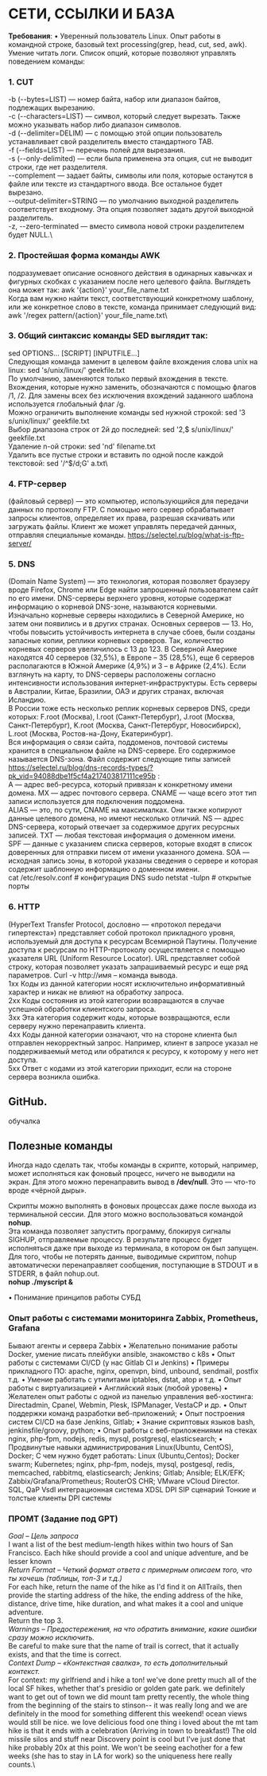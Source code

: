 # СЕТИ, ССЫЛКИ И БАЗА 
**Требования**:
•	Уверенный пользователь Linux. Опыт работы в командной строке, базовый text processing(grep, head, cut, sed, awk). Умение читать логи. Список опций, которые позволяют управлять поведением команды:

### 1. CUT
-b (--bytes=LIST) — номер байта, набор или диапазон байтов, подлежащих вырезанию.\
-c (--characters=LIST) — символ, который следует вырезать. Также можно указывать набор либо диапазон символов.\
-d (--delimiter=DELIM) — с помощью этой опции пользователь устанавливает свой разделитель вместо стандартного TAB.\
-f (--fields=LIST) — перечень полей для вырезания.\
-s (--only-delimited) — если была применена эта опция, cut не выводит строки, где нет разделителя.\
--complement — задает байты, символы или поля, которые останутся в файле или тексте из стандартного ввода. Все остальное будет вырезано.\
--output-delimiter=STRING — по умолчанию выходной разделитель соответствует входному. Эта опция позволяет задать другой выходной разделитель.\
-z, --zero-terminated — вместо символа новой строки разделителем будет NULL.\

### 2. Простейшая форма команды AWK 
подразумевает описание основного действия в одинарных кавычках и фигурных скобках с указанием после него целевого файла. Выглядеть она может так:
awk '{action}' your_file_name.txt\
Когда вам нужно найти текст, соответствующий конкретному шаблону, или же конкретное слово в тексте, команда принимает следующий вид:
awk '/regex pattern/{action}' your_file_name.txt\

### 3. Общий синтаксис команды SED выглядит так:
sed OPTIONS... [SCRIPT] [INPUTFILE...]\
Следующая команда заменит в целевом файле вхождения слова unix на linux:
sed 's/unix/linux/' geekfile.txt\
По умолчанию, заменяются только первый вхождения в тексте.\
Вхождения, которые нужно заменить, обозначаются с помощью флагов /1, /2. Для замены всех без исключения вхождений заданного шаблона используется глобальный флаг /g.\
Можно ограничить выполнение команды sed нужной строкой: sed '3 s/unix/linux/' geekfile.txt\
Выбор диапазона строк от 2й до последней: sed '2,$ s/unix/linux/' geekfile.txt\
Удаление n-ой строки: sed 'nd' filename.txt\
Удалить все пустые строки и вставить по одной после каждой текстовой:
sed '/^$/d;G' a.txt\

### 4. FTP-сервер 
(файловый сервер) — это компьютер, использующийся для передачи данных по протоколу FTP. С помощью него сервер обрабатывает запросы клиентов, определяет их права, разрешая скачивать или загружать файлы. Клиент же может управлять передачей данных, отправляя специальные команды. https://selectel.ru/blog/what-is-ftp-server/

### 5. DNS 
(Domain Name System) — это технология, которая позволяет браузеру вроде Firefox, Chrome или Edge найти запрошенный пользователем сайт по его имени. DNS-серверы верхнего уровня, которые содержат информацию о корневой DNS-зоне, называются корневыми. Изначально корневые серверы находились в Северной Америке, но затем они появились и в других странах. Основных серверов — 13. Но, чтобы повысить устойчивость интернета в случае сбоев, были созданы запасные копии, реплики корневых серверов. Так, количество корневых серверов увеличилось с 13 до 123. В Северной Америке находятся 40 серверов (32,5%), в Европе – 35 (28,5%), еще 6 серверов располагаются в Южной Америке (4,9%) и 3 – в Африке (2,4%). Если взглянуть на карту, то DNS-серверы расположены согласно интенсивности использования интернет-инфраструктуры. Есть серверы в Австралии, Китае, Бразилии, ОАЭ и других странах, включая Исландию.\
В России тоже есть несколько реплик корневых серверов DNS, среди которых:
F.root (Москва), I.root (Санкт-Петербург), J.root (Москва, Санкт-Петербург), K.root (Москва, Санкт-Петербург, Новосибирск), L.root (Москва, Ростов-на-Дону, Екатеринбург).\
Вся информация о связи сайта, поддоменов, почтовой системы хранится в специальном файле на DNS-сервере. Его содержимое называется DNS-зона. Файл содержит следующие типы записей https://selectel.ru/blog/dns-records-types/?pk_vid=94088dbe1f5cf4a217403817111ce95b :\
А — адрес веб-ресурса, который привязан к конкретному имени домена.
MX — адрес почтового сервера.
CNAME — чаще всего этот тип записи используется для подключения поддомена.\
ALIAS — это, по сути, CNAME на максималках. Они также копируют данные целевого домена, но имеют несколько отличий.
NS — адрес DNS-сервера, который отвечает за содержимое других ресурсных записей.
TXT — любая текстовая информация о доменном имени.\
SPF — данные с указанием списка серверов, которые входят в список доверенных для отправки писем от имени указанного домена.
SOA — исходная запись зоны, в которой указаны сведения о сервере и которая содержит шаблонную информацию о доменном имени.\
cat /etc/resolv.conf # конфигурация DNS 
 sudo netstat -tulpn # открытые порты

### 6. HTTP 
(HyperText Transfer Protocol, дословно — «протокол передачи гипертекста») представляет собой протокол прикладного уровня, используемый для доступа к ресурсам Всемирной Паутины. 
Получение доступа к ресурсам по HTTP-протоколу осуществляется с помощью указателя URL (Uniform Resource Locator). URL представляет собой строку, которая позволяет указать запрашиваемый ресурс и еще ряд параметров.
Curl -v http://имя – команда вывода.\
1xx	Коды из данной категории носят исключительно информативный характер и никак не влияют на обработку запроса.                                                                                                
2xx	Коды состояния из этой категории возвращаются в случае успешной обработки клиентского запроса.                                                                                                             
3xx	Эта категория содержит коды, которые возвращаются, если серверу нужно перенаправить клиента.                                                                                                               
4xx	Коды данной категории означают, что на стороне клиента был отправлен некорректный запрос. Например, клиент в запросе указал не поддерживаемый метод или обратился к ресурсу, к которому у него нет доступа.  
5xx	Ответ с кодами из этой категории приходит, если на стороне сервера возникла ошибка.  

## GitHub.
обучалка

## Полезные команды
Иногда надо сделать так, чтобы команды в скрипте, который, например, может исполняться как фоновый процесс, ничего не выводили на экран. Для этого можно перенаправить вывод в **/dev/null**. 
Это — что-то вроде «чёрной дыры».

Скрипты можно выполнять в фоновых процессах даже после выхода из терминальной сессии. Для этого можно воспользоваться командой **nohup**.   
Эта команда позволяет запустить программу, блокируя сигналы SIGHUP, отправляемые процессу. В результате процесс будет исполняться даже при выходе из терминала, в котором он был запущен. Для того, чтобы не потерять данные, выводимые скриптом, nohup автоматически перенаправляет сообщения, поступающие в STDOUT и в STDERR, в файл nohup.out.  
**nohup ./myscript &**

•	Понимание принципов работы СУБД
### Опыт работы с системами мониторинга Zabbix, Prometheus, Grafana
Бывают агенты и сервера Zabbix
•	Желательно понимание работы Docker, умение писать плейбуки ansible, знакомство с k8s
•	Опыт работы с системами CI/CD (у нас Gitlab CI и Jenkins)
•	Примеры прикладного ПО: apache, nginx, openvpn, bind, unbound, sendmail, postfix т.д.
•	Умение работать с утилитами iptables, dstat, atop и т.д.
•	Опыт работы с виртуализацией
•	Английский язык (любой уровень)
•	Желателен опыт работы с одной из панелью управления веб-хостинга: Directadmin, Cpanel, Webmin, Plesk, ISPManager, VestaCP и др.
•	Опыт поддержки команд разработки веб-приложений;
•	Опыт построения систем CI/CD на базе Jenkins, Gitlab;
•	  Знание скриптовых языков bash, jenkinsfile/groovy, python;
•	  Опыт работы с веб-приложениями на стеках nginx, php-fpm, nodejs, redis, mysql, postgresql, elasticsearch;
•	  Продвинутые навыки администрирования Linux(Ubuntu, CentOS), Docker;
С чем нужно будет работать:
Linux (Ubuntu,Centos); Docker swarm; Kubernetes; nginx, php-fpm, nodejs, mysql, postgesql, redis, memcached, rabbitmq, elasticsearch; Jenkins; Gitlab; Ansible; ELK/EFK; Zabbix/Grafana/Prometheus; RouterOS CHR; VMware vCloud Director.
 
SQL, QaP Vsdl интеграционная система
XDSL
DPI
SIP сценарий
Тонкие и толстые клиенты
DPI системы

### ПРОМТ (Задание под GPT)
*Goal – Цель запроса*\
I want a list of the best medium-length hikes within two hours of San Francisco. Each hike should provide a cool and unique adventure, and be lesser known \
*Return Format – Четкий формат ответа с примерным описаем того, что ты хочешь (таблицы, топ-3 и т.д.)*\
For each hike, return the name of the hike as I'd find it on AllTrails, then provide the starting address of the hike, the ending address of the hike, distance, drive time, hike duration, and what makes it a cool and unique adventure.\
Return the top 3. \
*Warnings – Предостережения, на что обратить внимание, какие ошибки сразу можно исключить.* \
Be careful to make sure that the name of trail is correct, that it actually exists, and that the time is correct. \
*Context Dump – «Контекстная свалка», то есть дополнительный контекст.*\
For context: my girlfriend and i hike a ton! we've done pretty much all of the local SF hikes, whether that's presidio or golden gate park. we definitely want to get out of town we did mount tam pretty recently, the whole thing from the beginning of the stairs to stinson-- it was really long and we are definitely in the mood for something different this weekend! ocean views would still be nice. we love delicious food one thing i loved about the mt tam hike is that it ends with a celebration (Arriving in town to breakfast!) The old missile silos and stuff near Discovery point is cool but I've just done that hike probably 20x at this point. We won't be seeing eachother for a few weeks (she has to stay in LA for work) so the uniqueness here really counts.\

